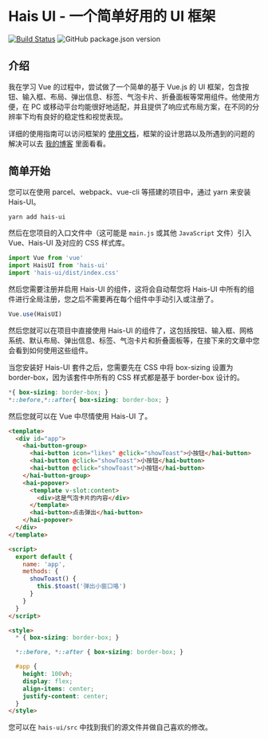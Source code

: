 # Hais UI - 一个简单好用的 UI 框架

[![Build Status](https://travis-ci.com/Hyuain/hais-ui.svg?branch=master)](https://travis-ci.com/Hyuain/hais-ui) ![GitHub package.json version](https://img.shields.io/github/package-json/v/Hyuain/hais-ui)

## 介绍

我在学习 Vue 的过程中，尝试做了一个简单的基于 Vue.js 的 UI 框架，包含按钮、输入框、布局、弹出信息、标签、气泡卡片、折叠面板等常用组件。他使用方便，在 PC 或移动平台均能很好地适配，并且提供了响应式布局方案，在不同的分辨率下均有良好的稳定性和视觉表现。

详细的使用指南可以访问框架的 [使用文档](https://hais-teatime.com/hais-ui/)，框架的设计思路以及所遇到的问题的解决可以去 [我的博客](https://hais-teatime.com/post/2020-01-27-hais-ui/) 里面看看。

## 简单开始

您可以在使用 parcel、webpack、vue-cli 等搭建的项目中，通过 yarn 来安装 Hais-UI。

```bash
yarn add hais-ui
```

然后在您项目的入口文件中（这可能是 `main.js` 或其他 `JavaScript` 文件）引入 Vue、Hais-UI 及对应的 CSS 样式库。

```js
import Vue from 'vue'
import HaisUI from 'hais-ui'
import 'hais-ui/dist/index.css'
```

然后您需要注册并启用 Hais-UI 的组件，这将会自动帮您将 Hais-UI 中所有的组件进行全局注册，您之后不需要再在每个组件中手动引入或注册了。

```js
Vue.use(HaisUI)
```

然后您就可以在项目中直接使用 Hais-UI 的组件了，这包括按钮、输入框、网格系统、默认布局、弹出信息、标签、气泡卡片和折叠面板等，在接下来的文章中您会看到如何使用这些组件。

当您安装好 Hais-UI 套件之后，您需要先在 CSS 中将 box-sizing 设置为 border-box，因为该套件中所有的 CSS 样式都是基于 border-box 设计的。

```css
*{ box-sizing: border-box; }
*::before,*::after{ box-sizing: border-box; }
```

然后您就可以在 Vue 中尽情使用 Hais-UI 了。

```html
<template>
  <div id="app">
    <hai-button-group>
      <hai-button icon="likes" @click="showToast">小按钮</hai-button>
      <hai-button @click="showToast">小按钮</hai-button>
      <hai-button @click="showToast">小按钮</hai-button>
    </hai-button-group>
    <hai-popover>
      <template v-slot:content>
        <div>这是气泡卡片的内容</div>
      </template>
      <hai-button>点击弹出</hai-button>
    </hai-popover>
  </div>
</template>

<script>
  export default {
    name: 'app',
    methods: {
      showToast() {
        this.$toast('弹出小窗口咯')
      }
    }
  }
</script>

<style>
  * { box-sizing: border-box; }

  *::before, *::after { box-sizing: border-box; }

  #app {
    height: 100vh;
    display: flex;
    align-items: center;
    justify-content: center;
  }
</style>
```

您可以在 `hais-ui/src` 中找到我们的源文件并做自己喜欢的修改。